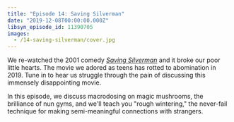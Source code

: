 ```yaml
---
title: "Episode 14: Saving Silverman"
date: "2019-12-08T00:00:00.000Z"
libsyn_episode_id: 11390705
images:
  - /14-saving-silverman/cover.jpg
---
```


We re-watched the 2001 comedy [_Saving Silverman_](https://www.imdb.com/title/tt0239948/) and it broke our poor little hearts. The movie we adored as teens has rotted to abomination in 2019. Tune in to hear us struggle through the pain of discussing this immensely disappointing movie.

In this episode, we discuss macrodosing on magic mushrooms, the brilliance of nun gyms, and we'll teach you "rough wintering," the never-fail technique for making semi-meaningful connections with strangers.

<!--more-->
